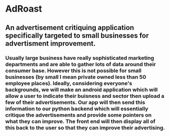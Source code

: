 # AdRoast
## An advertisement critiquing application specifically targeted to small businesses for advertisment improvement. 

### Usually large business have really sophisticated marketing departments and are able to gather lots of data around their consumer base. However this is not possible for small businesses (by small I mean private owned less than 50 employee places). Ideally, considering everyone's backgrounds, we will make an android application which will allow a user to indicate their buisness and sector then upload a few of their advertisements. Our app will then send this information to our python backend which will essentially critique the advertisements and provide some pointers on what they can improve. The front end will then display all of this back to the user so that they can improve their advertising.
